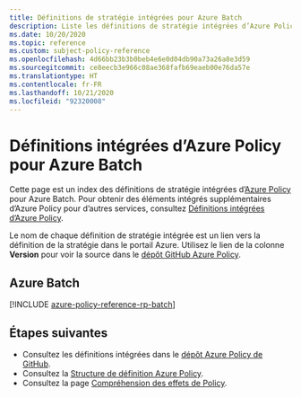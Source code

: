 ```yaml
---
title: Définitions de stratégie intégrées pour Azure Batch
description: Liste les définitions de stratégie intégrées d’Azure Policy pour Azure Batch. Ces définitions de stratégie intégrées fournissent des approches courantes pour la gestion de vos ressources Azure.
ms.date: 10/20/2020
ms.topic: reference
ms.custom: subject-policy-reference
ms.openlocfilehash: 4d66bb23b3b0beb4e6e0d04db90a73a26a8e3d59
ms.sourcegitcommit: ce8eecb3e966c08ae368fafb69eaeb00e76da57e
ms.translationtype: HT
ms.contentlocale: fr-FR
ms.lasthandoff: 10/21/2020
ms.locfileid: "92320008"
---
```

# <a name="azure-policy-built-in-definitions-for-azure-batch"></a>Définitions intégrées d’Azure Policy pour Azure Batch

Cette page est un index des définitions de stratégie intégrées d’[Azure Policy](../governance/policy/overview.md) pour Azure Batch. Pour obtenir des éléments intégrés supplémentaires d’Azure Policy pour d’autres services, consultez [Définitions intégrées d’Azure Policy](../governance/policy/samples/built-in-policies.md).

Le nom de chaque définition de stratégie intégrée est un lien vers la définition de la stratégie dans le portail Azure. Utilisez le lien de la colonne **Version** pour voir la source dans le [dépôt GitHub Azure Policy](https://github.com/Azure/azure-policy).

## <a name="azure-batch"></a>Azure Batch

[!INCLUDE [azure-policy-reference-rp-batch](../../includes/policy/reference/byrp/microsoft.batch.md)]

## <a name="next-steps"></a>Étapes suivantes

- Consultez les définitions intégrées dans le [dépôt Azure Policy de GitHub](https://github.com/Azure/azure-policy).
- Consultez la [Structure de définition Azure Policy](../governance/policy/concepts/definition-structure.md).
- Consultez la page [Compréhension des effets de Policy](../governance/policy/concepts/effects.md).
